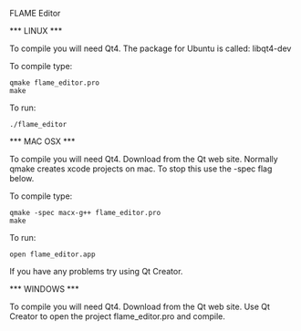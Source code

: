 FLAME Editor

*** LINUX ***

To compile you will need Qt4.
The package for Ubuntu is called: libqt4-dev

To compile type:

	qmake flame_editor.pro
	make

To run:

	./flame_editor

*** MAC OSX ***

To compile you will need Qt4.
Download from the Qt web site.
Normally qmake creates xcode projects on mac.
To stop this use the -spec flag below.

To compile type:

	qmake -spec macx-g++ flame_editor.pro
	make

To run:

	open flame_editor.app

If you have any problems try using Qt Creator.

*** WINDOWS ***

To compile you will need Qt4.
Download from the Qt web site.
Use Qt Creator to open the project flame_editor.pro and compile.
